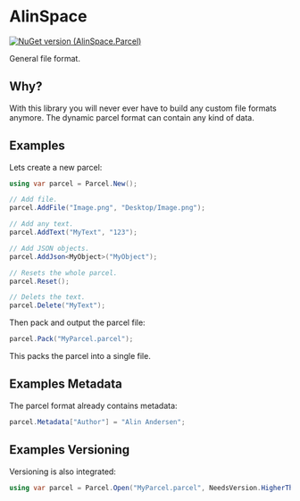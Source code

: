 # AlinSpace
[![NuGet version (AlinSpace.Parcel)](https://img.shields.io/nuget/v/AlinSpace.Parcel.svg?style=flat-square)](https://www.nuget.org/packages/AlinSpace.Parcel/)

General file format.

## Why?

With this library you will never ever have to build any custom file formats anymore. The dynamic parcel format can contain any kind of data.

## Examples

Lets create a new parcel:

```csharp
using var parcel = Parcel.New();

// Add file.
parcel.AddFile("Image.png", "Desktop/Image.png");

// Add any text.
parcel.AddText("MyText", "123");

// Add JSON objects.
parcel.AddJson<MyObject>("MyObject");

// Resets the whole parcel.
parcel.Reset();

// Delets the text.
parcel.Delete("MyText");
```

Then pack and output the parcel file:

```csharp
parcel.Pack("MyParcel.parcel");
```

This packs the parcel into a single file.

## Examples Metadata

The parcel format already contains metadata:

```csharp
parcel.Metadata["Author"] = "Alin Andersen";
```

## Examples Versioning

Versioning is also integrated:

```csharp
using var parcel = Parcel.Open("MyParcel.parcel", NeedsVersion.HigherThan("1.0.2"));
```